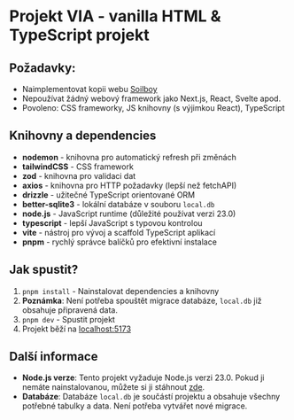 # Projekt VIA - vanilla HTML & TypeScript projekt

## Požadavky:

-   Naimplementovat kopii webu [Soilboy](https://www.soilboy.sg/)
-   Nepoužívat žádný webový framework jako Next.js, React, Svelte apod.
-   Povoleno: CSS frameworky, JS knihovny (s výjimkou React), TypeScript

## Knihovny a dependencies

-   **nodemon** - knihovna pro automatický refresh při změnách
-   **tailwindCSS** - CSS framework
-   **zod** - knihovna pro validaci dat
-   **axios** - knihovna pro HTTP požadavky (lepší než fetchAPI)
-   **drizzle** - užitečné TypeScript orientované ORM
-   **better-sqlite3** - lokální databáze v souboru `local.db`
-   **node.js** - JavaScript runtime (důležité používat verzi 23.0)
-   **typescript** - lepší JavaScript s typovou kontrolou
-   **vite** - nástroj pro vývoj a scaffold TypeScript aplikací
-   **pnpm** - rychlý správce balíčků pro efektivní instalace

## Jak spustit?

1. `pnpm install` - Nainstalovat dependencies a knihovny
2. **Poznámka**: Není potřeba spouštět migrace databáze, `local.db` již obsahuje připravená data.
3. `pnpm dev` - Spustit projekt
4. Projekt běží na [localhost:5173](http://localhost:5173)

## Další informace

-   **Node.js verze**: Tento projekt vyžaduje Node.js verzi 23.0. Pokud ji nemáte nainstalovanou, můžete si ji stáhnout [zde](https://nodejs.org/en/download/prebuilt-installer).
-   **Databáze**: Databáze `local.db` je součástí projektu a obsahuje všechny potřebné tabulky a data. Není potřeba vytvářet nové migrace.
